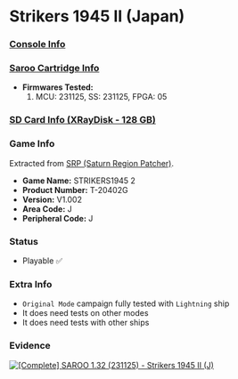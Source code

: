 # Strikers 1945 II (Japan)

### [Console Info](../../../../../Info/Consoles/VA13/README.md)

### [Saroo Cartridge Info](../../../../../Info/Cartridges/RetroGameParadiseStore/1.32F/README.md)

- <b>Firmwares Tested:</b>
  1. MCU: 231125, SS: 231125, FPGA: 05

### [SD Card Info (XRayDisk - 128 GB)](../../../../../Info/SdCards/XRayDisk/128GB/fat32/README.md)

### Game Info

Extracted from [SRP (Saturn Region Patcher)](https://segaxtreme.net/resources/saturn-region-patcher.81/download).

- <b>Game Name:</b> STRIKERS1945 2
- <b>Product Number:</b> T-20402G
- <b>Version:</b> V1.002
- <b>Area Code:</b> J
- <b>Peripheral Code:</b> J

### Status

- Playable :white_check_mark:

### Extra Info

- `Original Mode` campaign fully tested with `Lightning` ship
- It does need tests on other modes
- It does need tests with other ships

### Evidence

[![[Complete] SAROO 1.32 (231125) - Strikers 1945 II (J)](https://img.youtube.com/vi/oC6GS3qJwuc/0.jpg)](https://www.youtube.com/watch?v=oC6GS3qJwuc)
